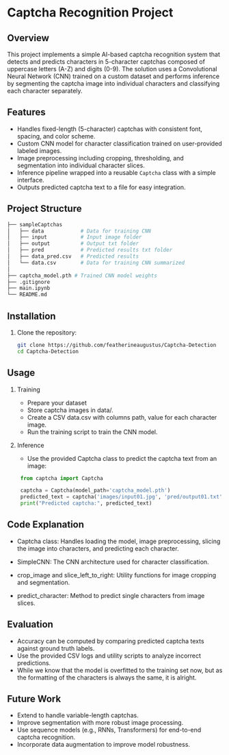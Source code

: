 # Captcha Recognition Project

## Overview
This project implements a simple AI-based captcha recognition system that detects and predicts characters in 5-character captchas composed of uppercase letters (A-Z) and digits (0-9). The solution uses a Convolutional Neural Network (CNN) trained on a custom dataset and performs inference by segmenting the captcha image into individual characters and classifying each character separately.

## Features
- Handles fixed-length (5-character) captchas with consistent font, spacing, and color scheme.
- Custom CNN model for character classification trained on user-provided labeled images.
- Image preprocessing including cropping, thresholding, and segmentation into individual character slices.
- Inference pipeline wrapped into a reusable `Captcha` class with a simple interface.
- Outputs predicted captcha text to a file for easy integration.

## Project Structure
```bash
├── sampleCaptchas
│   ├── data            # Data for training CNN
│   ├── input           # Input image folder
│   ├── output          # Output txt folder
│   ├── pred            # Predicted results txt folder
│   ├── data_pred.csv   # Predicted results
│   └── data.csv        # Data for training CNN summarized
│
├── captcha_model.pth # Trained CNN model weights
├── .gitignore
├── main.ipynb
└── README.md
```

## Installation
1. Clone the repository:
   ```bash
   git clone https://github.com/featherineaugustus/Captcha-Detection
   cd Captcha-Detection
   ```


## Usage
1. Training
    - Prepare your dataset
    - Store captcha images in data/.
    - Create a CSV data.csv with columns path, value for each character image.
    - Run the training script to train the CNN model.

2. Inference
    - Use the provided Captcha class to predict the captcha text from an image:

   ```python
    from captcha import Captcha

    captcha = Captcha(model_path='captcha_model.pth')
    predicted_text = captcha('images/input01.jpg', 'pred/output01.txt')
    print("Predicted captcha:", predicted_text)
    ```

## Code Explanation
- Captcha class: Handles loading the model, image preprocessing, slicing the image into characters, and predicting each character.

- SimpleCNN: The CNN architecture used for character classification.

- crop_image and slice_left_to_right: Utility functions for image cropping and segmentation.

- predict_character: Method to predict single characters from image slices.

## Evaluation
- Accuracy can be computed by comparing predicted captcha texts against ground truth labels.
- Use the provided CSV logs and utility scripts to analyze incorrect predictions.
- While we know that the model is overfitted to the training set now, but as the formatting of the characters is always the same, it is alright.

## Future Work
- Extend to handle variable-length captchas.
- Improve segmentation with more robust image processing.
- Use sequence models (e.g., RNNs, Transformers) for end-to-end captcha recognition.
- Incorporate data augmentation to improve model robustness.